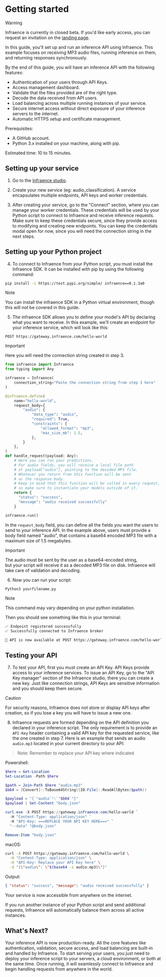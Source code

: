 # Getting started

> [!WARNING]
> Infraence is currently in closed beta. If you'd like early access, you can request an invitation on the [landing page](https://infraence.com).

In this guide, you'll set up and run an inference API using Infraence. This example focuses on receiving MP3 audio files, running inference on them, and returning responses synchronously. 

By the end of this guide, you will have an inference API with the following features:

- Authentication of your users through API Keys.
- Access management dashboard.
- Validate that the files provided are of the right type.
- Decode the data received from API users.
- Load balancing across multiple running instances of your service.
- Secure internet access without direct exposure of your inference servers to the internet.
- Automatic HTTPS setup and certificate management.

Prerequisites:
- A GitHub account.
- Python 3.x installed on your machine, along with pip.

Estimated time: 10 to 15 minutes.

## Setting up your service
1. Go to the [Infraence studio](https://studio.infraence.com/).

2. Create your new service (eg: audio_classification). A service encapsulates multiple endpoints, API keys and worker credentials.

3. After creating your service, go to the "Connect" section, where you can manage your worker credentials. These credentials will be used by your Python script to connect to Infraence and receive inference requests. Make sure to keep these credentials secure, since they provide access to modifying and creating new endpoints. You can keep the credentials modal open for now, since you will need the connection string in the next steps.

## Setting up your Python project
4. To connect to Infraence from your Python script, you must install the Infraence SDK. It can be installed with pip by using the following command:
```bash
pip install -i https://test.pypi.org/simple/ infraence==0.1.3a0
```
> [!NOTE]
> You can install the infraence SDK in a Python virtual environment, though this will not be covered in this guide.

5. The infraence SDK allows you to define your model's API by declaring what you want to receive. In this example, we'll create an endpoint for your inference service, which will look like this:

```nginx 
POST https://gateway.infraence.com/hello-world
```

> [!IMPORTANT]
> Here you will need the connection string created in step 3.

```python
from infraence import Infraence
from typing import Any

infraence = Infraence(
    connection_string="Paste the connection string from step 3 here"
)

@infraence.define(
    name="hello-world",
    request_body={
        "audio": {
            "data_type": "audio",
            "required": True,
            "constraints": {
                "allowed_format": "mp3",
                "max_size_mb": 1.5,
            },
        }
    },
)
def handle_request(payload: Any):
    # Here you can run your predictions. 
	# For audio fields, you will receive a local file path
	# at payload["audio"], pointing to the decoded MP3 file.    
	# Whatever you return from this function will be sent 
    # as the response body.
    # Keep in mind that this function will be called in every request,
    # so make sure to instantiate your models outside of it.
    return {
      "status": "success",
      "message": "audio received successfully"
    }

infraence.run()
```

In the `request_body` field, you can define all the fields you want the users to send to your inference API. In the example above, users must provide a body field named "audio", that contains a base64 encoded MP3 file with a maximum size of 1.5 megabytes.

> [!IMPORTANT]
> The audio must be sent by the user as a base64-encoded string,  
but your script will receive it as a decoded MP3 file on disk. Infraence will take care of validation and decoding.

6. Now you can run your script:
```bash
Python3 yourfilename.py
```
> [!NOTE]
> This command may vary depending on your python installation.

Then you should see something like this in your terminal:

```bash
✅ Endpoint registered successfully
✅ Successfully connected to Infraence broker

🚀 API is now available at POST https://gateway.infraence.com/hello-world
```

## Testing your API
7. To test your API, first you must create an API Key. API Keys provide access to your inference services. To issue an API Key, go to the "API Key manager" section of the Infraence studio, there you can create a new key. Just like connection strings, API Keys are sensitive information and you should keep them secure.

> [!CAUTION]
> For security reasons, Infraence does not store or display API keys after creation, so if you lose a key you will have to issue a new one.

8. Infraence requests are formed depending on the API definition you declared in your inference script. The only requirement is to provide an `API-Key` header containing a valid API key for the requested service, like the one created in step 7. Here is an example that sends an audio `audio.mp3` located in your current directory to your API:
> Note: Remember to replace your API key where indicated

Powershell:
```powershell
$here = Get-Location
Set-Location -Path $here

$path = Join-Path $here "audio.mp3"
$b64 = [Convert]::ToBase64String([IO.File]::ReadAllBytes($path))

$payload = "{`"audio`":`"$b64`"}"
$payload | Set-Content "body.json"

curl.exe -X POST https://gateway.infraence.com/hello-world `
  -H "Content-Type: application/json" `
  -H "API-Key: ===REPLACE YOUR API KEY HERE===" `
  "--data" "@body.json"

Remove-Item "body.json"
```

macOS:
```bash
curl -X POST https://gateway.infraence.com/hello-world \
  -H "Content-Type: application/json" \
  -H "API-Key: Replace your API Key here" \
  -d "{\"audio\": \"$(base64 -i audio.mp3)\"}"
```
Output:
```json
{ "status": "success", "message": "audio received successfully" }
```

Your service is now accessible from anywhere on the internet.  

If you run another instance of your Python script and send additional requests,  Infraence will automatically balance them across all active instances.

## What's Next?
Your inference API is now production-ready. All the core features like authentication, validation, secure access, and load balancing are built-in and handled by Infraence. To start serving your users, you just need to deploy your inference script to your servers, a cloud environment, or both at the same time. Once running, it will seamlessly connect to Infraence and begin handling requests from anywhere in the world.
